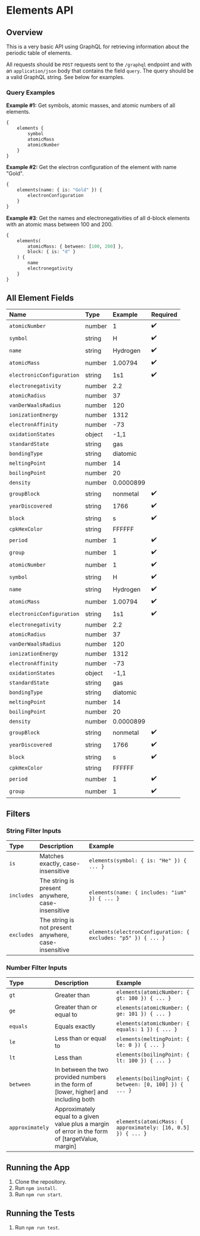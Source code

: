 # Elements API

## Overview

This is a very basic API using GraphQL for retrieving information about the periodic table of elements.

All requests should be `POST` requests sent to the `/graphql` endpoint and with an `application/json` body 
that contains the field `query`. The query should be a valid GraphQL string. See below for examples.

### Query Examples

**Example #1:** Get symbols, atomic masses, and atomic numbers of all elements.

```graphql
{
    elements {
        symbol
        atomicMass
        atomicNumber
    }
}
```

**Example #2:** Get the electron configuration of the element with name "Gold".

```graphql
{
    elements(name: { is: "Gold" }) {
        electronConfiguration
    }
}
```

**Example #3**: Get the names and electronegativities of all d-block elements with an atomic mass between 100 and 200.

```graphql
{
    elements(
        atomicMass: { between: [100, 200] },
        block: { is: "d" }
    ) {
        name
        electronegativity
    }
}
```

## All Element Fields

| Name | Type | Example | Required |
| :--- | :--- | :--- | :--- |
| `atomicNumber` | number | 1 | :heavy_check_mark: |
| `symbol` | string | H | :heavy_check_mark: |
| `name` | string | Hydrogen | :heavy_check_mark: |
| `atomicMass` | number | 1.00794 | :heavy_check_mark: |
| `electronicConfiguration` | string | 1s1 | :heavy_check_mark: |
| `electronegativity` | number | 2.2 |  |
| `atomicRadius` | number | 37 |  |
| `vanDerWaalsRadius` | number | 120 |  |
| `ionizationEnergy` | number | 1312 |  |
| `electronAffinity` | number | -73 |  |
| `oxidationStates` | object | -1,1 |  |
| `standardState` | string | gas |  |
| `bondingType` | string | diatomic |  |
| `meltingPoint` | number | 14 |  |
| `boilingPoint` | number | 20 |  |
| `density` | number | 0.0000899 |  |
| `groupBlock` | string | nonmetal | :heavy_check_mark: |
| `yearDiscovered` | string | 1766 | :heavy_check_mark: |
| `block` | string | s | :heavy_check_mark: |
| `cpkHexColor` | string | FFFFFF |  |
| `period` | number | 1 | :heavy_check_mark: |
| `group` | number | 1 | :heavy_check_mark: | :--- | :--- |
| `atomicNumber` | number | 1 | :heavy_check_mark: |
| `symbol` | string | H | :heavy_check_mark: |
| `name` | string | Hydrogen | :heavy_check_mark: |
| `atomicMass` | number | 1.00794 | :heavy_check_mark: |
| `electronicConfiguration` | string | 1s1 | :heavy_check_mark: |
| `electronegativity` | number | 2.2 |  |
| `atomicRadius` | number | 37 |  |
| `vanDerWaalsRadius` | number | 120 |  |
| `ionizationEnergy` | number | 1312 |  |
| `electronAffinity` | number | -73 |  |
| `oxidationStates` | object | -1,1 |  |
| `standardState` | string | gas |  |
| `bondingType` | string | diatomic |  |
| `meltingPoint` | number | 14 |  |
| `boilingPoint` | number | 20 |  |
| `density` | number | 0.0000899 |  |
| `groupBlock` | string | nonmetal | :heavy_check_mark: |
| `yearDiscovered` | string | 1766 | :heavy_check_mark: |
| `block` | string | s | :heavy_check_mark: |
| `cpkHexColor` | string | FFFFFF |  |
| `period` | number | 1 | :heavy_check_mark: |
| `group` | number | 1 | :heavy_check_mark: |

## Filters

### String Filter Inputs

| Type | Description | Example |
|:---   |:---    |:---  |
| `is` | Matches exactly, case-insensitive | `elements(symbol: { is: "He" }) { ... }` |
| `includes` | The string is present anywhere, case-insensitive | `elements(name: { includes: "ium" }) { ... }` |
| `excludes` | The string is not present anywhere, case-insensitive | `elements(electronConfiguration: { excludes: "p5" }) { ... }` |


### Number Filter Inputs

| Type | Description | Example |
|:---   | :---    | :---  |
| `gt` | Greater than | `elements(atomicNumber: { gt: 100 }) { ... }` |
| `ge` | Greater than or equal to | `elements(atomicNumber: { ge: 101 }) { ... }` |
| `equals` | Equals exactly | `elements(atomicNumber: { equals: 1 }) { ... }` |
| `le` | Less than or equal to | `elements(meltingPoint: { le: 0 }) { ... }` |
| `lt` | Less than | `elements(boilingPoint: { lt: 100 }) { ... }` |
| `between` | In between the two provided numbers in the form of [lower, higher] and including both | `elements(boilingPoint: { between: [0, 100] }) { ... }` |
| `approximately` | Approximately equal to a given value plus a margin of error in the form of [targetValue, margin] | `elements(atomicMass: { approximately: [16, 0.5] }) { ... }` |

## Running the App

1. Clone the repository.
2. Run `npm install`.
3. Run `npm run start`.

## Running the Tests

1. Run `npm run test`.
